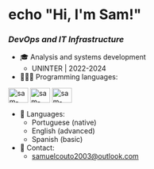 # echo "Hi, I'm Sam!"

### *DevOps and IT Infrastructure*

- 🎓 Analysis and systems development
    - UNINTER | 2022-2024
- 🧑🏻‍💻 Programming languages:
<div style="display: inline_block"> 
   <img align="center" alt="sam-lnx" height="30" width="40" src="https://cdn.jsdelivr.net/gh/devicons/devicon@latest/icons/linux/linux-original.svg" />
   <img align="center" alt="sam-bsh" height="30" width="40" src="https://cdn.jsdelivr.net/gh/devicons/devicon@latest/icons/bash/bash-original.svg" />
   <img align="center" alt="sam-psh" height="30" width="40" src="https://cdn.jsdelivr.net/gh/devicons/devicon@latest/icons/powershell/powershell-original.svg" />
</div>

- 💬 Languages:
    - Portuguese (native)
    - English (advanced)
    - Spanish (basic)
- 📨 Contact:
    - samuelcouto2003@outlook.com
